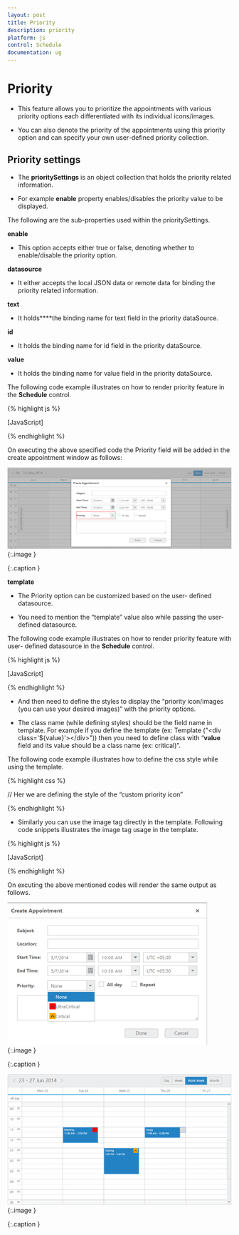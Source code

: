 ```yaml
---
layout: post
title: Priority
description: priority
platform: js
control: Schedule
documentation: ug
---
```


# Priority

* This feature allows you to prioritize the appointments with various priority options each differentiated with its individual icons/images. 

* You can also denote the priority of the appointments using this priority option and can specify your own user-defined priority collection.

## Priority settings

* The **prioritySettings** is an object collection that holds the priority related information. 

* For example **enable** property enables/disables the priority value to be displayed.





The following are the sub-properties used within the prioritySettings.

**enable**

* This option accepts either true or false, denoting whether to enable/disable the priority option.

**datasource** 

* It either accepts the local JSON data or remote data for binding the priority related information.

**text**

* It holds****the binding name for text field in the priority dataSource.

**id**

* It holds the binding name for id field in the priority dataSource.



**value**

* It holds the binding name for value field in the priority dataSource.

The following code example illustrates on how to render priority feature in the **Schedule** control.





{% highlight js %}

[JavaScript]
<div id=”Schedule”></div>
<script type=”text/javascript”>
$(function () {
var dManager = ej.DataManager(window.Default).executeLocal(ej.Query().take(10));
$("#Schedule1").ejSchedule({
width: "100%",
height: "525px",
currentDate: new Date(2014, 4, 5),
**prioritySettings: {**
**enable: true**
**},**
appointmentSettings: {
dataSource: dManager,
id: "Id",
subject: "Subject",
startTime: "StartTime",
endTime: "EndTime",
description:"Description",
allDay: "AllDay",
**priority:"Priority",** // To display the Priority value appointment window need to bind the property like this
recurrence: "Recurrence",
recurrenceRule: "RecurrenceRule"
}
});

});

// The appointment data along with priority data to be passed to the dataSource are as follows,
window.Default = [{
Id: 100,
Subject: "Bering Sea Gold",
StartTime: new Date(2014,4,2,06,00),
EndTime:new Date(2014,4,2,08,00),
Description: "",
**Priority:"low",**  // The Priority value passed in the JSON object like this with lower cases
AllDay: false,
Recurrence: true,
RecurrenceRule: "FREQ=DAILY;INTERVAL=2;COUNT=10",
Categorize:"3"
},
{
Id: 101,
Subject: "Bering Sea Gold",
StartTime:new Date(2014,4,5,10,00),
EndTime: new Date(2014,4,5,11,00),
Description: "",
**Priority: "high",**
AllDay: false,
Recurrence: false,
Categorize: "1,3"
}
];
</script>


{% endhighlight %}



  On executing the above specified code the Priority field will be added in the create appointment window as follows:















![C:/Users/karthigeyan/Desktop/p1.png](Priority_images/Priority_img1.png)
{:.image }


{:.caption }








**template**

* The Priority option can be customized based on the user- defined datasource. 

* You need to mention the “template” value also while passing the user-defined datasource. 



The following code example illustrates on how to render priority feature with user- defined datasource in the **Schedule** control. 





{% highlight js %}

[JavaScript]
<div id=”Schedule”></div>
<script type=”text/javascript”>
$(function () {
var dManager = ej.DataManager(window.Default).executeLocal(ej.Query().take(10));
$("#Schedule1").ejSchedule({
width: "100%",
height: "525px",
currentDate: new Date(2014, 4, 5),
**prioritySettings: {**
**enable: true,**
**template: "<div class='${value}'></div>",**  // To display the Priority option in the appointment window while passing custom datasource we need to mention the template like this
**dataSource:**   // We can pass the custom datasource (priority option) for the schedule control like the following
**[**
**{ text: "None", id: 1, value: "none" },**
**{ text: "Critical", id: 2, value: "critical" },**
**{ text: "UltraCritical", id: 3, value: "ultracritical" }**
**],**
**},**
categorizeSettings:{enable:true},
appointmentSettings: {
dataSource: dManager,
id: "Id",
subject: "Subject",
startTime: "StartTime",
endTime: "EndTime",
description:"Description",
allDay: "AllDay",
**priority:"Priority",**
recurrence: "Recurrence",
recurrenceRule: "RecurrenceRule"
}
});

});
</script>


{% endhighlight %}



* And then need to define the styles to display the “priority icon/images (you can use your desired images)” with the priority options. 

* The class name (while defining styles) should be the field name in template. For example if you define the template (ex: Template ("&lt;div class='${value}'&gt;&lt;/div&gt;")) then you need to define class with “**value** field and its value should be a class name (ex: critical)”. 



The following code example illustrates how to define the css style while using the template.



{% highlight css %}

// Her we are defining the style of the “custom priority icon”

<style>
.critical,
.ultracritical,
.none {
height: 16px;
width: 17px;
float: left;
background-repeat: no-repeat;
padding: 1px;
}

.critical {
background-image: url('../themes/images/arrowup.png');
background-color: orange;
background-position: 2px;
}

.ultracritical {
background-image:url('../themes/images/arrowup.png');
background-color: red;
background-position: 2px;
}
</style>


{% endhighlight %}





* Similarly you can use the image tag directly in the template. Following code snippets illustrates the image tag usage in the template.





{% highlight js %}

[JavaScript]
<div id=”Schedule”></div>
<script type=”text/javascript”>
$(function () {
var dManager = ej.DataManager(window.Default).executeLocal(ej.Query().take(10));
$("#Schedule1").ejSchedule({
width: "100%",
height: "525px",
currentDate: new Date(2014, 4, 5),
prioritySettings: {
enable: true,
**template: "<img class='eimg' src='../images/schedule/${value}.png' height='20px' width='20px'/>"**,  // We can use the image tag directly to display the priority icon/image
dataSource:
[
{ text: "None", id: 1, value: "none" },
{ text: "Critical", id: 2, value: "critical" },
{ text: "UltraCritical", id: 3, value: "ultracritical" }
],
},
categorizeSettings:{enable:true},
appointmentSettings: {
dataSource: dManager,
id: "Id",
subject: "Subject",
startTime: "StartTime",
endTime: "EndTime",
description:"Description",
allDay: "AllDay",
**priority:"Priority",**
recurrence: "Recurrence",
recurrenceRule: "RecurrenceRule"
}
});
});
</script>


{% endhighlight %}



On excuting the above mentioned codes will render the same output as follows.





![](Priority_images/Priority_img2.png)
{:.image }


{:.caption }








![](Priority_images/Priority_img3.png)
{:.image }


{:.caption }




